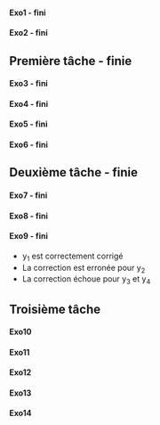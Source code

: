 #### Exo1 - fini
#### Exo2 - fini
## Première tâche - finie
#### Exo3 - fini
#### Exo4 - fini
#### Exo5 - fini
#### Exo6 - fini
## Deuxième tâche - finie
#### Exo7 - fini
#### Exo8 - fini
#### Exo9 - fini
* y<sub>1</sub> est correctement corrigé
* La correction est erronée pour y<sub>2</sub>
* La correction échoue pour y<sub>3</sub> et y<sub>4</sub>
## Troisième tâche
#### Exo10
#### Exo11
#### Exo12
#### Exo13
#### Exo14